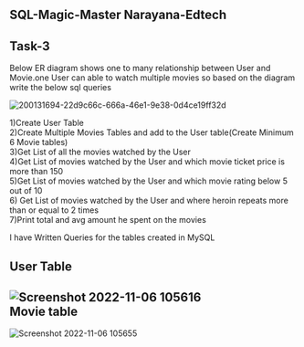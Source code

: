 SQL-Magic-Master Narayana-Edtech 
-
Task-3
-
Below ER diagram shows one to many relationship between User and Movie.one User can able to watch multiple movies so based on the diagram write the below sql queries

![200131694-22d9c66c-666a-46e1-9e38-0d4ce19ff32d](https://user-images.githubusercontent.com/117559073/200156178-b3c9bcb4-e7db-4bbb-9247-d10bb4fe9ca1.png)

1)Create User Table<br>
2)Create Multiple Movies Tables and add to the User table(Create Minimum 6 Movie tables)<br>
3)Get List of all the movies watched by the User<br>
4)Get List of movies watched by the User and which movie ticket price is more than 150<br>
5)Get List of movies watched by the User and which movie rating below 5 out of 10<br>
6) Get List of movies watched by the User and where heroin repeats more than or equal to 2 times<br>
7)Print total and avg amount he spent on the movies<br>

I have Written Queries for the tables created in MySQL<br>

User Table<br>
-
![Screenshot 2022-11-06 105616](https://user-images.githubusercontent.com/117559073/200156302-2854ca39-ff13-46ee-88bc-3bdd004cffe3.png)<br>
Movie table<br>
-
![Screenshot 2022-11-06 105655](https://user-images.githubusercontent.com/117559073/200156309-296c7510-b347-4abb-a71b-38dba3c25808.png)

